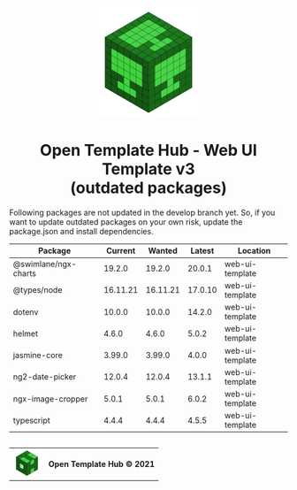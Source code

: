 <p align="center">
  <a href="https://opentemplatehub.com">
    <img src="https://raw.githubusercontent.com/open-template-hub/open-template-hub.github.io/master/assets/logo/ui/web-ui-logo.png" alt="Logo" width=200>
  </a>
</p>


<h1 align="center">
Open Template Hub - Web UI Template v3
  <br/>
(outdated packages)
</h1>

Following packages are not updated in the develop branch yet. So, if you want to update outdated packages on your own risk, update the package.json and install dependencies.

| Package | Current | Wanted | Latest | Location |
| --- | --- | --- | --- | --- |
| @swimlane/ngx-charts | 19.2.0 | 19.2.0 | 20.0.1 | web-ui-template |
| @types/node | 16.11.21 | 16.11.21 | 17.0.10 | web-ui-template |
| dotenv | 10.0.0 | 10.0.0 | 14.2.0 | web-ui-template |
| helmet | 4.6.0 | 4.6.0 | 5.0.2 | web-ui-template |
| jasmine-core | 3.99.0 | 3.99.0 | 4.0.0 | web-ui-template |
| ng2-date-picker | 12.0.4 | 12.0.4 | 13.1.1 | web-ui-template |
| ngx-image-cropper | 5.0.1 | 5.0.1 | 6.0.2 | web-ui-template |
| typescript | 4.4.4 | 4.4.4 | 4.5.5 | web-ui-template |

<table align="right"><tr><td><a href="https://opentemplatehub.com"><img src="https://raw.githubusercontent.com/open-template-hub/open-template-hub.github.io/master/assets/logo/brand-logo.png" width="50px" alt="oth"/></a></td><td><b>Open Template Hub © 2021</b></td></tr></table>

